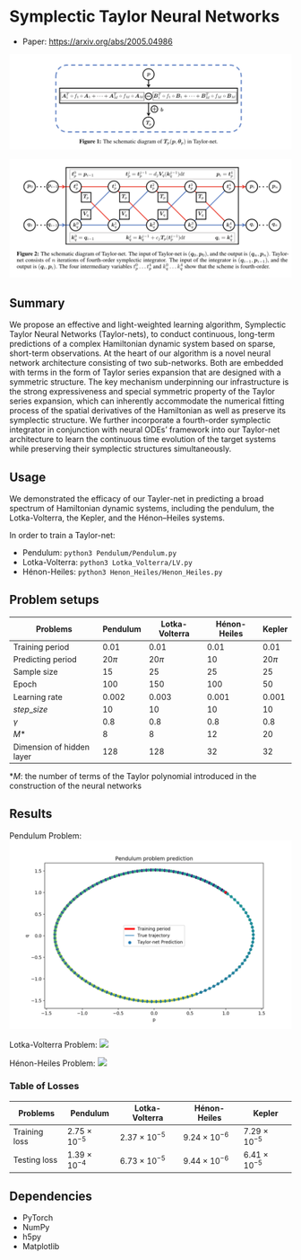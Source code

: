 # Symplectic Taylor Neural Networks
* Paper: https://arxiv.org/abs/2005.04986

![](https://github.com/ytong6/Taylor-net/blob/master/Figures/net2.png)

![](https://github.com/ytong6/Taylor-net/blob/master/Figures/net.png)





## Summary
We propose an effective and light-weighted learning algorithm, Symplectic Taylor Neural Networks (Taylor-nets), to conduct continuous, long-term predictions of a complex Hamiltonian dynamic system based on sparse, short-term observations. At the heart of our algorithm is a novel neural network architecture consisting of two sub-networks. Both are embedded with terms in the form of Taylor series expansion that are designed with a symmetric structure. The key mechanism underpinning our infrastructure is the strong expressiveness and special symmetric property of the Taylor series expansion, which can inherently accommodate the numerical fitting process of the spatial derivatives of the Hamiltonian as well as preserve its symplectic structure. We further incorporate a fourth-order symplectic integrator in conjunction with neural ODEs’ framework into our Taylor-net architecture to learn the continuous time evolution of the target systems while preserving their symplectic structures simultaneously. 

## Usage
We demonstrated the efficacy of our Tayler-net in predicting a broad spectrum of Hamiltonian dynamic systems, including the pendulum, the Lotka-Volterra, the Kepler, and the Hénon–Heiles systems.

In order to train a Taylor-net:
* Pendulum: `python3 Pendulum/Pendulum.py`
* Lotka-Volterra: `python3 Lotka_Volterra/LV.py`
* Hénon-Heiles: `python3 Henon_Heiles/Henon_Heiles.py`

## Problem setups

| Problems      | Pendulum      | Lotka-Volterra| Hénon-Heiles | Kepler |
| ------------- | ------------- | ------------- |------------- |------------- |
| Training period | 0.01  | 0.01  | 0.01  | 0.01 |
| Predicting period | 20$\pi$  | 20$\pi$  | 10  | 20$\pi$  |
| Sample size  | 15  | 25  | 25  | 25  |
| Epoch  | 100  | 150  | 100  | 50  |
| Learning rate  | 0.002  | 0.003  | 0.001  | 0.001  |
| $step\_size$  | 10  | 10  | 10  | 10  |
| $\gamma$  | 0.8  | 0.8  | 0.8  | 0.8  |
| $M$*  | 8  | 8  | 12  | 20  |
| Dimension of hidden layer  | 128  | 128  | 32  | 32  |

*$M$: the number of terms of the Taylor polynomial introduced in the construction of the neural networks

## Results

Pendulum Problem:
![](https://github.com/ytong6/Taylor-net/blob/master/Figures/Figure_Pend.png)

Lotka-Volterra Problem:
![](https://github.com/ytong6/Taylor-net/blob/master/Figures/LV.png)

Hénon-Heiles Problem:
![](https://github.com/ytong6/Taylor-net/blob/master/Figures/HH.png)

### Table of Losses
| Problems      | Pendulum      | Lotka-Volterra| Hénon-Heiles | Kepler |
| ------------- | ------------- | ------------- |------------- |------------- |
| Training loss | $2.75$ $\times$ $10^{-5}$  | $2.37$ $\times$ $10^{-5}$  | $9.24$ $\times$ $10^{-6}$  | $7.29$ $\times$ $10^{-5}$ |
| Testing loss | $1.39$ $\times$ $10^{-4}$  | $6.73$ $\times$ $10^{-5}$  | $9.44$ $\times$ $10^{-6}$  | $6.41$ $\times$ $10^{-5}$  |

## Dependencies
* PyTorch
* NumPy
* h5py
* Matplotlib